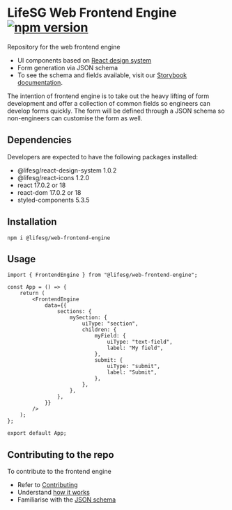 # LifeSG Web Frontend Engine [![npm version](https://img.shields.io/npm/v/@lifesg/web-frontend-engine.svg?style=flat)](https://www.npmjs.com/package/@lifesg/web-frontend-engine)

Repository for the web frontend engine

-   UI components based on <a href="https://github.com/LifeSG/react-design-system" target="_blank" rel="noopener noreferrer">React design system</a>
-   Form generation via JSON schema
-   To see the schema and fields available, visit our <a href="https://designsystem.life.gov.sg/web-frontend-engine/index.html?path=/story/introduction-getting-started--page" target="_blank" rel="noopener noreferrer">Storybook documentation</a>.

The intention of frontend engine is to take out the heavy lifting of form development and offer a collection of common fields so engineers can develop forms quickly. The form will be defined through a JSON schema so non-engineers can customise the form as well.

## Dependencies

Developers are expected to have the following packages installed:

-   @lifesg/react-design-system 1.0.2
-   @lifesg/react-icons 1.2.0
-   react 17.0.2 or 18
-   react-dom 17.0.2 or 18
-   styled-components 5.3.5

## Installation

`npm i @lifesg/web-frontend-engine`

## Usage

```tsx
import { FrontendEngine } from "@lifesg/web-frontend-engine";

const App = () => {
	return (
		<FrontendEngine
			data={{
				sections: {
					mySection: {
						uiType: "section",
						children: {
							myField: {
								uiType: "text-field",
								label: "My field",
							},
							submit: {
								uiType: "submit",
								label: "Submit",
							},
						},
					},
				},
			}}
		/>
	);
};

export default App;
```

## Contributing to the repo

To contribute to the frontend engine

-   Refer to [Contributing](CONTRIBUTING.md)
-   Understand [how it works](https://github.com/LifeSG/web-frontend-engine/wiki/How-It-Works)
-   Familiarise with the [JSON schema](https://github.com/LifeSG/web-frontend-engine/wiki/JSON-Schema)
